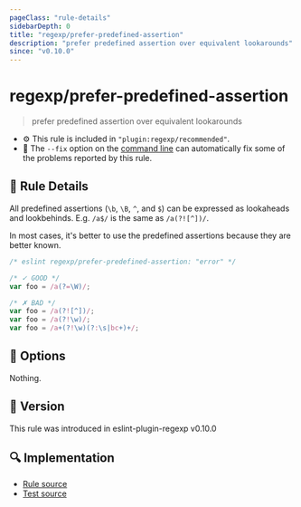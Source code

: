 ```yaml
---
pageClass: "rule-details"
sidebarDepth: 0
title: "regexp/prefer-predefined-assertion"
description: "prefer predefined assertion over equivalent lookarounds"
since: "v0.10.0"
---
```

# regexp/prefer-predefined-assertion

> prefer predefined assertion over equivalent lookarounds

- :gear: This rule is included in `"plugin:regexp/recommended"`.
- :wrench: The `--fix` option on the [command line](https://eslint.org/docs/user-guide/command-line-interface#fixing-problems) can automatically fix some of the problems reported by this rule.

## :book: Rule Details

All predefined assertions (`\b`, `\B`, `^`, and `$`) can be expressed as lookaheads and lookbehinds. E.g. `/a$/` is the same as `/a(?![^])/`.

In most cases, it's better to use the predefined assertions because they are better known.

<eslint-code-block fix>

```js
/* eslint regexp/prefer-predefined-assertion: "error" */

/* ✓ GOOD */
var foo = /a(?=\W)/;

/* ✗ BAD */
var foo = /a(?![^])/;
var foo = /a(?!\w)/;
var foo = /a+(?!\w)(?:\s|bc+)+/;
```

</eslint-code-block>

## :wrench: Options

Nothing.

## :rocket: Version

This rule was introduced in eslint-plugin-regexp v0.10.0

## :mag: Implementation

- [Rule source](https://github.com/ota-meshi/eslint-plugin-regexp/blob/master/lib/rules/prefer-predefined-assertion.ts)
- [Test source](https://github.com/ota-meshi/eslint-plugin-regexp/blob/master/tests/lib/rules/prefer-predefined-assertion.ts)
